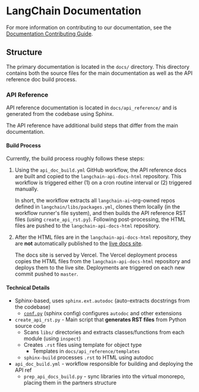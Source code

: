 # LangChain Documentation

For more information on contributing to our documentation, see the [Documentation Contributing Guide](https://python.langchain.com/docs/contributing/how_to/documentation).

## Structure

The primary documentation is located in the `docs/` directory. This directory contains
both the source files for the main documentation as well as the API reference doc
build process.

### API Reference

API reference documentation is located in `docs/api_reference/` and is generated from
the codebase using Sphinx.

The API reference have additional build steps that differ from the main documentation.

#### Build Process

Currently, the build process roughly follows these steps:

1. Using the `api_doc_build.yml` GitHub workflow, the API reference docs are built and
    copied to the `langchain-api-docs-html` repository. This workflow is triggered
    either (1) on a cron routine interval or (2) triggered manually.

    In short, the workflow extracts all `langchain-ai`-org-owned repos defined in
    `langchain/libs/packages.yml`, clones them locally (in the workflow runner's file
    system), and then builds the API reference RST files (using `create_api_rst.py`).
    Following post-processing, the HTML files are pushed to the
    `langchain-api-docs-html` repository.
2. After the HTML files are in the `langchain-api-docs-html` repository, they are **not**
    automatically published to the [live docs site](https://python.langchain.com/api_reference/).

    The docs site is served by Vercel. The Vercel deployment process copies the HTML
    files from the `langchain-api-docs-html` repository and deploys them to the live
    site. Deployments are triggered on each new commit pushed to `master`.

#### Technical Details

- Sphinx-based, uses `sphinx.ext.autodoc` (auto-extracts docstrings from the codebase)
  - [`conf.py`](http://conf.py) (sphinx config) configures `autodoc` and other extensions
- `create_api_rst.py` - Main script that **generates RST files** from Python source code
  - Scans `libs/` directories and extracts classes/functions from each module (using `inspect`)
  - Creates `.rst` files using template for object type
    - Templates in `docs/api_reference/templates`
  - `sphinx-build` processes `.rst` to HTML using autodoc
- `api_doc_build.yml` - workflow responsible for building and deploying the API ref
  - `prep_api_docs_build.py` - sync libraries into the virtual monorepo, placing them in
      the partners structure
